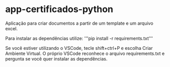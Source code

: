 # app-certificados-python
Aplicação para criar documentos a partir de um template e um arquivo excel.

Para instalar as dependências utilize:
'''pip install -r requirements.txt'''

Se você estiver utilizando o VSCode, tecle shift+ctrl+P e escolha Criar Ambiente Virtual. O próprio VSCode reconhece o arquivo requirements.txt e pergunta se você quer instalar as dependências.
